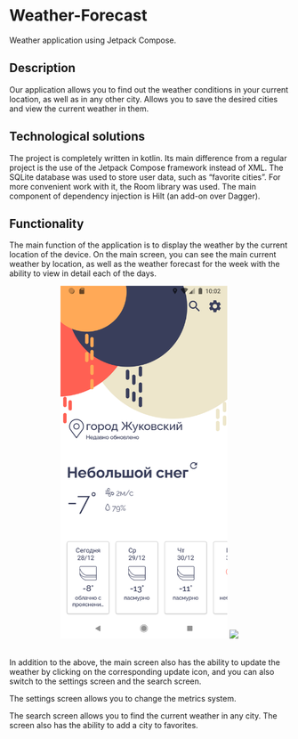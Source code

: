 # Weather-Forecast
Weather application using Jetpack Compose.

## Description
Our application allows you to find out the weather conditions in your current location, as well as in any other city. Allows you to save the desired cities and view the current weather in them.

## Technological solutions
The project is completely written in kotlin. Its main difference from a regular project is the use of the Jetpack Compose framework instead of XML.
The SQLite database was used to store user data, such as “favorite cities”. For more convenient work with it, the Room library was used.
The main component of dependency injection is Hilt (an add-on over Dagger).

## Functionality
The main function of the application is to display the weather by the current location of the device. On the main screen, you can see the main current weather by location, as well as the weather forecast for the week with the ability to view in detail each of the days.
<div align=center><img src="https://github.com/agaperra/Weather-Forecast/raw/readmeRefactoring/images/Screenshot_1640685725.png" width="300" /> <img src="https://github.com/agaperra/Weather-Forecast/raw/readmeRefactoring/imagesScreenshot_1640685889.png" width="300" /></div><br>


In addition to the above, the main screen also has the ability to update the weather by clicking on the corresponding update icon, and you can also switch to the settings screen and the search screen.

The settings screen allows you to change the metrics system.

The search screen allows you to find the current weather in any city.
The screen also has the ability to add a city to favorites.